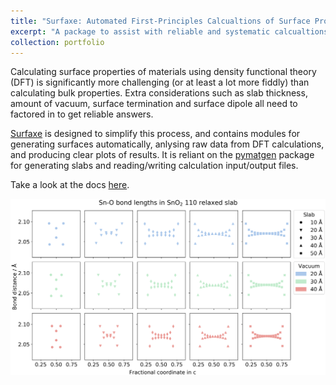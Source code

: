 ```yaml
---
title: "Surfaxe: Automated First-Principles Calcualtions of Surface Properties"
excerpt: "A package to assist with reliable and systematic calcualtions of surface properties <br/><center><img src='/images/surfaxe_header.png' width=250></center>"
collection: portfolio
---
```


Calculating surface properties of materials using density functional theory (DFT) is significantly more challenging (or at least a lot more fiddly) than calculating bulk properties. Extra considerations such as slab thickness, amount of vacuum, surface termination and surface dipole all need to factored in to get reliable answers.

[Surfaxe](https://github.com/SMTG-UCL/surfaxe) is designed to simplify this process, and contains modules for generating surfaces automatically, anlysing raw data from DFT calculations, and producing clear plots of results. It is reliant on the [pymatgen](https://pymatgen.org/) package for generating slabs and reading/writing calculation input/output files.

Take a look at the docs [here](https://surfaxe.readthedocs.io/en/latest/).

![surfaxe example](/images/bond_analysis_plot.png)
